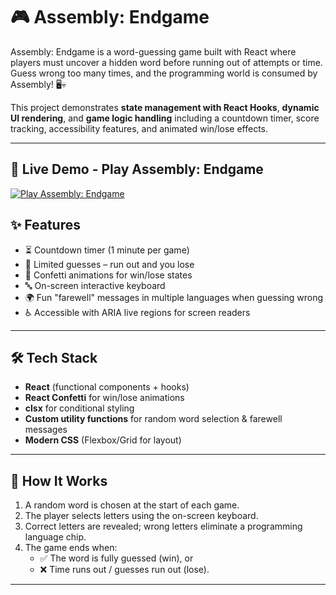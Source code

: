 # 🎮 Assembly: Endgame

Assembly: Endgame is a word-guessing game built with React where players must uncover a hidden word before running out of attempts or time. Guess wrong too many times, and the programming world is consumed by Assembly! 🖥️💀  

This project demonstrates **state management with React Hooks**, **dynamic UI rendering**, and **game logic handling** including a countdown timer, score tracking, accessibility features, and animated win/lose effects.

---

## 🚀 Live Demo - Play Assembly: Endgame

[![Play Assembly: Endgame](https://github.com/user-attachments/assets/78fa934f-1096-44ff-9d76-95fe990ebec9)](https://chimerical-shortbread-6d6e48.netlify.app/)

## ✨ Features

- ⏳ Countdown timer (1 minute per game)  
- 🎯 Limited guesses – run out and you lose  
- 🎉 Confetti animations for win/lose states  
- 🔤 On-screen interactive keyboard  
- 🌍 Fun "farewell" messages in multiple languages when guessing wrong  
- ♿ Accessible with ARIA live regions for screen readers  

---

## 🛠️ Tech Stack

- **React** (functional components + hooks)  
- **React Confetti** for win/lose animations  
- **clsx** for conditional styling  
- **Custom utility functions** for random word selection & farewell messages  
- **Modern CSS** (Flexbox/Grid for layout)  

---

## 📂 How It Works

1. A random word is chosen at the start of each game.  
2. The player selects letters using the on-screen keyboard.  
3. Correct letters are revealed; wrong letters eliminate a programming language chip.  
4. The game ends when:
   - ✅ The word is fully guessed (win), or  
   - ❌ Time runs out / guesses run out (lose).
  
---
